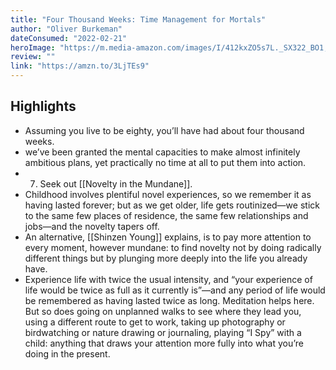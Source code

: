 ```yaml
---
title: "Four Thousand Weeks: Time Management for Mortals"
author: "Oliver Burkeman"
dateConsumed: "2022-02-21"
heroImage: "https://m.media-amazon.com/images/I/412kxZO5s7L._SX322_BO1,204,203,200_.jpg"
review: ""
link: "https://amzn.to/3LjTEs9"
---
```


## Highlights

- Assuming you live to be eighty, you’ll have had about four thousand weeks.
- we’ve been granted the mental capacities to make almost infinitely ambitious plans, yet practically no time at all to put them into action.
- 7. Seek out [[Novelty in the Mundane]].
- Childhood involves plentiful novel experiences, so we remember it as having lasted forever; but as we get older, life gets routinized—we stick to the same few places of residence, the same few relationships and jobs—and the novelty tapers off.
- An alternative, [[Shinzen Young]] explains, is to pay more attention to every moment, however mundane: to find novelty not by doing radically different things but by plunging more deeply into the life you already have.
- Experience life with twice the usual intensity, and “your experience of life would be twice as full as it currently is”—and any period of life would be remembered as having lasted twice as long. Meditation helps here. But so does going on unplanned walks to see where they lead you, using a different route to get to work, taking up photography or birdwatching or nature drawing or journaling, playing “I Spy” with a child: anything that draws your attention more fully into what you’re doing in the present.
